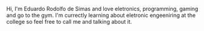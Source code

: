 Hi, I'm Eduardo Rodolfo de Simas and love eletronics, programming, gaming and go to the gym. I'm currectly learning about eletronic engeeniring at the college so feel free to call me and talking about it.
